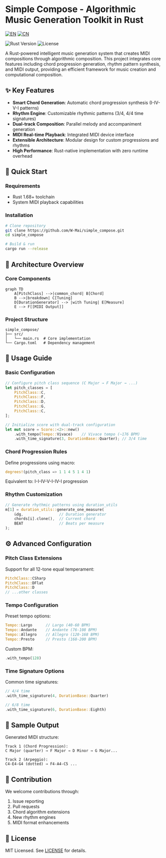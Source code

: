 # Simple Compose - Algorithmic Music Generation Toolkit in Rust

[![EN](https://img.shields.io/badge/LANG-English-blue)](README.md)
[![CN](https://img.shields.io/badge/语言-简体中文-red)](README.zh-CN.md)

![Rust Version](https://img.shields.io/badge/rust-1.68%2B-blue)
![License](https://img.shields.io/badge/license-MIT-green)

A Rust-powered intelligent music generation system that creates MIDI compositions through algorithmic composition. This project integrates core features including chord progression generation, rhythm pattern synthesis, and MIDI output, providing an efficient framework for music creation and computational composition.

## ✨ Key Features

- **Smart Chord Generation**: Automatic chord progression synthesis (I-IV-V-I patterns)
- **Rhythm Engine**: Customizable rhythmic patterns (3/4, 4/4 time signatures)
- **Dual-track Composition**: Parallel melody and accompaniment generation
- **MIDI Real-time Playback**: Integrated MIDI device interface
- **Extensible Architecture**: Modular design for custom progressions and rhythms
- **High Performance**: Rust-native implementation with zero runtime overhead

## 🚀 Quick Start

### Requirements

- Rust 1.68+ toolchain
- System MIDI playback capabilities

### Installation

```bash
# Clone repository
git clone https://github.com/W-Mai/simple_compose.git
cd simple_compose

# Build & run
cargo run --release
```

## 🎼 Architecture Overview

### Core Components

```mermaid
graph TD
    A[PitchClass] -->|common_chord| B[Chord]
    B -->|breakdown| C[Tuning]
    D[DurationGenerator] --> |with Tuning| E[Measure]
    E --> F[[MIDI Output]]
```

### Project Structure

```
simple_compose/
├── src/
│   └── main.rs  # Core implementation
└── Cargo.toml   # Dependency management
```

## 🎹 Usage Guide

### Basic Configuration

```rust
// Configure pitch class sequence (C Major → F Major → ...)
let pitch_classes = [
    PitchClass::C,
    PitchClass::F,
    PitchClass::D,
    PitchClass::G,
    PitchClass::C,
];

// Initialize score with dual-track configuration
let mut score = Score::<2>::new()
    .with_tempo(Tempo::Vivace)    // Vivace tempo (~176 BPM)
    .with_time_signature(3, DurationBase::Quarter); // 3/4 time
```

### Chord Progression Rules

Define progressions using macro:

```rust
degrees!(pitch_class => 1 1 4 5 1 4 1)
```
Equivalent to: I-I-IV-V-I-IV-I progression

### Rhythm Customization

```rust
// Generate rhythmic patterns using duration_utils
m[1] = duration_utils::generate_one_measure(
    &dg,                // Duration generator
    chords[i].clone(),  // Current chord
    BEAT                // Beats per measure
);
```

## ⚙️ Advanced Configuration

### Pitch Class Extensions

Support for all 12-tone equal temperament:

```rust
PitchClass::CSharp
PitchClass::DFlat
PitchClass::D
// ...other classes
```

### Tempo Configuration

Preset tempo options:

```rust
Tempo::Largo      // Largo (40-60 BPM)
Tempo::Andante    // Andante (76-108 BPM)
Tempo::Allegro    // Allegro (120-168 BPM)
Tempo::Presto     // Presto (168-200 BPM)
```

Custom BPM:

```rust
.with_tempo(128)
```

### Time Signature Options

Common time signatures:

```rust
// 4/4 time
.with_time_signature(4, DurationBase::Quarter)

// 6/8 time
.with_time_signature(6, DurationBase::Eighth)
```

## 🎵 Sample Output

Generated MIDI structure:

```
Track 1 (Chord Progression):
C Major (quarter) → F Major → D Minor → G Major...

Track 2 (Arpeggio):
C4-E4-G4 (dotted) → F4-A4-C5 ...
```

## 🤝 Contribution

We welcome contributions through:

1. Issue reporting
2. Pull requests
3. Chord algorithm extensions
4. New rhythm engines
5. MIDI format enhancements

## 📜 License

MIT Licensed. See [LICENSE](LICENSE) for details.
